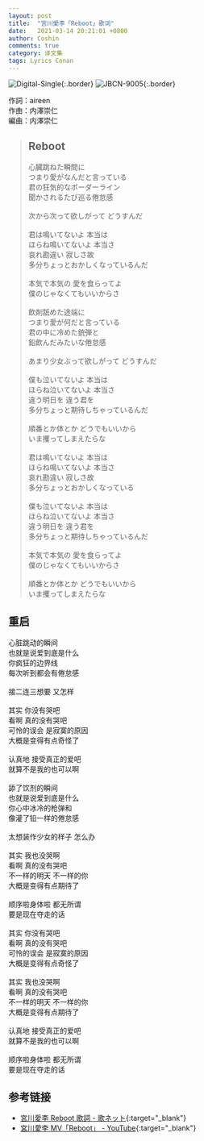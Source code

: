 ```yaml
---
layout: post
title:  "宮川愛李「Reboot」歌词"
date:   2021-03-14 20:21:01 +0800
author: Coshin
comments: true
category: 译文集
tags: Lyrics Conan
---
```

![Digital-Single](https://is4-ssl.mzstatic.com/image/thumb/Music124/v4/a6/83/f2/a683f23e-dd48-35b1-81b8-7622d319e7ee/source/600x600bb.jpg){:.border}
![JBCN-9005](https://www.generasia.com/w/images/thumb/e/e7/Miyakawa_Airi_-_Reboot_%28Conan_ed%29.jpg/600px-Miyakawa_Airi_-_Reboot_%28Conan_ed%29.jpg){:.border}

作詞：aireen<br>
作曲：内澤崇仁<br>
編曲：内澤崇仁

<blockquote class="original">
  <h2>Reboot</h2>
  <p>
    心臓跳ねた瞬間に<br>
    つまり愛がなんだと言っている<br>
    君の狂気的なボーダーライン<br>
    聞かされるたび巡る倦怠感<br>
    <br>
    次から次って欲しがって どうすんだ<br>
    <br>
    君は鳴いてないよ 本当は<br>
    ほらね鳴いてないよ 本当さ<br>
    哀れ勘違い 寂しさ故<br>
    多分ちょっとおかしくなっているんだ<br>
    <br>
    本気で本気の 愛を食らってよ<br>
    僕のじゃなくてもいいからさ<br>
    <br>
    飲剤舐めた途端に<br>
    つまり愛が何だと言っている<br>
    君の中に冷めた銃弾と<br>
    鉛飲んだみたいな倦怠感<br>
    <br>
    あまり少女ぶって欲しがって どうすんだ<br>
    <br>
    僕も泣いてないよ 本当は<br>
    ほらね泣いてないよ 本当さ<br>
    違う明日を 違う君を<br>
    多分ちょっと期待しちゃっているんだ<br>
    <br>
    順番とか体とか どうでもいいから<br>
    いま攫ってしまえたらな<br>
    <br>
    君は鳴いてないよ 本当は<br>
    ほらね鳴いてないよ 本当さ<br>
    哀れ勘違い 寂しさ故<br>
    多分ちょっとおかしくなっている<br>
    <br>
    僕も泣いてないよ 本当は<br>
    ほらね泣いてないよ 本当さ<br>
    違う明日を 違う君を<br>
    多分ちょっと期待しちゃっているんだ<br>
    <br>
    本気で本気の 愛を食らってよ<br>
    僕のじゃなくてもいいからさ<br>
    <br>
    順番とか体とか どうでもいいから<br>
    いま攫ってしまえたらな
  </p>
</blockquote>

<div class="translation">
  <h2>重启</h2>
  <p>
    心脏跳动的瞬间<br>
    也就是说爱到底是什么<br>
    你疯狂的边界线<br>
    每次听到都会有倦怠感<br>
    <br>
    接二连三想要 又怎样<br>
    <br>
    其实 你没有哭吧<br>
    看啊 真的没有哭吧<br>
    可怜的误会 是寂寞的原因<br>
    大概是变得有点奇怪了<br>
    <br>
    认真地 接受真正的爱吧<br>
    就算不是我的也可以啊<br>
    <br>
    舔了饮剂的瞬间<br>
    也就是说爱到底是什么<br>
    你心中冰冷的枪弹和<br>
    像灌了铅一样的倦怠感<br>
    <br>
    太想装作少女的样子 怎么办<br>
    <br>
    其实 我也没哭啊<br>
    看啊 真的没有哭吧<br>
    不一样的明天 不一样的你<br>
    大概是变得有点期待了<br>
    <br>
    顺序啦身体啦 都无所谓<br>
    要是现在夺走的话<br>
    <br>
    其实 你没有哭吧<br>
    看啊 真的没有哭吧<br>
    可怜的误会 是寂寞的原因<br>
    大概是变得有点奇怪了<br>
    <br>
    其实 我也没哭啊<br>
    看啊 真的没有哭吧<br>
    不一样的明天 不一样的你<br>
    大概是变得有点期待了<br>
    <br>
    认真地 接受真正的爱吧<br>
    就算不是我的也可以啊<br>
    <br>
    顺序啦身体啦 都无所谓<br>
    要是现在夺走的话
  </p>
</div>

## 参考链接

* [宮川愛李 Reboot 歌詞 - 歌ネット](https://www.uta-net.com/song/296442/){:target="_blank"}
* [宮川愛李 MV「Reboot」 - YouTube](https://youtu.be/Vd_QObjrEVE){:target="_blank"}
